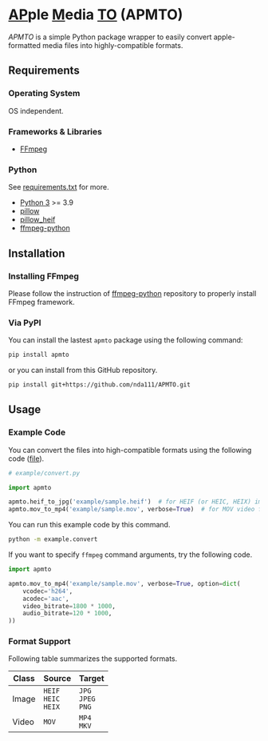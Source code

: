 # <u>AP</u>ple <u>M</u>edia <u>TO</u> (APMTO)

*APMTO* is a simple Python package wrapper to easily convert apple-formatted media files into highly-compatible formats. 

## Requirements

### Operating System

OS independent.

### Frameworks & Libraries

- [FFmpeg](https://ffmpeg.org/) 

### Python

See [requirements.txt](https://github.com/nda111/APMTO/blob/master/requirements.txt) for more.

- [Python 3](https://www.python.org/) >= 3.9
- [pillow](https://pypi.org/project/pillow/)
- [pillow_heif](https://pypi.org/project/pillow-heif/)
- [ffmpeg-python](https://github.com/kkroening/ffmpeg-python)

## Installation 

### Installing FFmpeg

Please follow the instruction of [ffmpeg-python](https://github.com/kkroening/ffmpeg-python?tab=readme-ov-file#installing-ffmpeg) repository to properly install FFmpeg framework. 

<!-- ### Via Anaconda3

```bash
conda install apmto
``` -->

### Via PyPI

You can install the lastest `apmto` package using the following command:

```bash
pip install apmto
```

or you can install from this GitHub repository.

```bash
pip install git+https://github.com/nda111/APMTO.git
```

<!-- ### Via wheel file -->

## Usage

### Example Code

You can convert the files into high-compatible formats using the following code ([file](https://github.com/nda111/APMTO/blob/master/example/convert.py)). 

```python
# example/convert.py

import apmto 

apmto.heif_to_jpg('example/sample.heif')  # for HEIF (or HEIC, HEIX) image files.
apmto.mov_to_mp4('example/sample.mov', verbose=True)  # for MOV video files. 
```

You can run this example code by this command.

```bash
python -m example.convert
```

If you want to specify `ffmpeg` command arguments, try the following code. 

```python
import apmto

apmto.mov_to_mp4('example/sample.mov', verbose=True, option=dict(
    vcodec='h264', 
    acodec='aac', 
    video_bitrate=1800 * 1000, 
    audio_bitrate=120 * 1000, 
))
```

### Format Support

Following table summarizes the supported formats. 

| Class | Source | Target|
| ----- | ------ | ----- |
| Image | `HEIF` <br /> `HEIC` <br /> `HEIX` | `JPG` <br /> `JPEG` <br /> `PNG` |
| Video | `MOV`  | `MP4` <br /> `MKV` |
